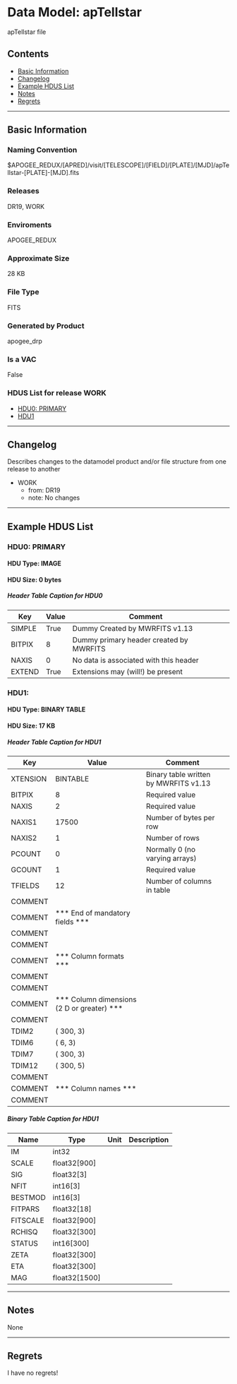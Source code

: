 # Data Model: apTellstar


apTellstar file


## Contents
- [Basic Information](#basic-information)
- [Changelog](#changelog)
- [Example HDUS List](#example-hdus-list)
- [Notes](#notes)
- [Regrets](#regrets)
---

## Basic Information


### Naming Convention
$APOGEE_REDUX/[APRED]/visit/[TELESCOPE]/[FIELD]/[PLATE]/[MJD]/apTellstar-[PLATE]-[MJD].fits

### Releases
DR19, WORK

### Enviroments
APOGEE_REDUX

### Approximate Size
28 KB

### File Type
FITS

### Generated by Product
apogee_drp

### Is a VAC
False

### HDUS List for release WORK
  - [HDU0: PRIMARY](#hdu0-primary)
  - [HDU1](#hdu1)

---

## Changelog
Describes changes to the datamodel product and/or file structure from one release to another
 - WORK
   - from: DR19
   - note: No changes

---
## Example HDUS List

### HDU0: PRIMARY


#### HDU Type: IMAGE
#### HDU Size:  0 bytes

##### Header Table Caption for HDU0
Key | Value | Comment | |
| --- | --- | --- | --- |
| SIMPLE | True | Dummy Created by MWRFITS v1.13 |
| BITPIX | 8 | Dummy primary header created by MWRFITS |
| NAXIS | 0 | No data is associated with this header |
| EXTEND | True | Extensions may (will!) be present |



### HDU1: 


#### HDU Type: BINARY TABLE
#### HDU Size:  17 KB

##### Header Table Caption for HDU1
Key | Value | Comment | |
| --- | --- | --- | --- |
| XTENSION | BINTABLE | Binary table written by MWRFITS v1.13 |
| BITPIX | 8 | Required value |
| NAXIS | 2 | Required value |
| NAXIS1 | 17500 | Number of bytes per row |
| NAXIS2 | 1 | Number of rows |
| PCOUNT | 0 | Normally 0 (no varying arrays) |
| GCOUNT | 1 | Required value |
| TFIELDS | 12 | Number of columns in table |
| COMMENT |  |  |
| COMMENT |  *** End of mandatory fields *** |  |
| COMMENT |  |  |
| COMMENT |  |  |
| COMMENT |  *** Column formats *** |  |
| COMMENT |  |  |
| COMMENT |  |  |
| COMMENT |  *** Column dimensions (2 D or greater) *** |  |
| COMMENT |  |  |
| TDIM2 | ( 300, 3) |  |
| TDIM6 | ( 6, 3) |  |
| TDIM7 | ( 300, 3) |  |
| TDIM12 | ( 300, 5) |  |
| COMMENT |  |  |
| COMMENT |  *** Column names *** |  |
| COMMENT |  |  |

##### Binary Table Caption for HDU1
Name | Type | Unit | Description |
| --- | --- | --- | --- |
 | IM | int32 |  |  |
 | SCALE | float32[900] |  |  |
 | SIG | float32[3] |  |  |
 | NFIT | int16[3] |  |  |
 | BESTMOD | int16[3] |  |  |
 | FITPARS | float32[18] |  |  |
 | FITSCALE | float32[900] |  |  |
 | RCHISQ | float32[300] |  |  |
 | STATUS | int16[300] |  |  |
 | ZETA | float32[300] |  |  |
 | ETA | float32[300] |  |  |
 | MAG | float32[1500] |  |  |



---
## Notes
None

---
## Regrets
I have no regrets!